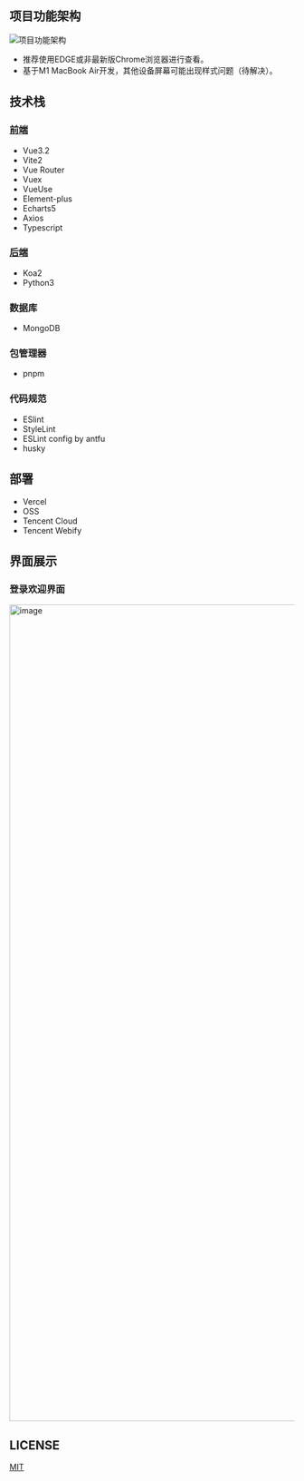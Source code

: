 ## 项目功能架构

![项目功能架构](https://cdn.jsdelivr.net/gh/LaicZhang/picture-bed/com/20220415134342.png)

- 推荐使用EDGE或非最新版Chrome浏览器进行查看。
- 基于M1 MacBook Air开发，其他设备屏幕可能出现样式问题（待解决）。

## 技术栈

### [前端](https://github.com/LaicZhang/weather-fe)

- Vue3.2
- Vite2
- Vue Router
- Vuex
- VueUse
- Element-plus
- Echarts5
- Axios
- Typescript

### [后端](https://github.com/LaicZhang/weather-be)
- Koa2
- Python3

### 数据库
- MongoDB

### 包管理器
- pnpm

### 代码规范
- ESlint
- StyleLint
- ESLint config by antfu
- husky

## 部署
- Vercel
- OSS
- Tencent Cloud
- Tencent Webify

## 界面展示
### 登录欢迎界面
<img width="1440" alt="image" src="https://user-images.githubusercontent.com/51162216/171571377-d87d8ffe-0db1-4ef1-ac7b-ca8e635e395e.png">

## LICENSE
[MIT](https://github.com/LaicZhang/weather-fe/blob/main/LICENSE)
